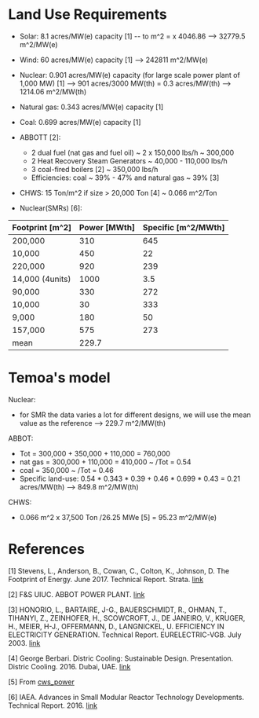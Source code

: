 # Land Use Requirements

* Solar: 8.1 acres/MW(e) capacity [1] -- to m^2 = x 4046.86 --> 32779.5 m^2/MW(e)
* Wind: 60 acres/MW(e) capacity [1] --> 242811 m^2/MW(e)
* Nuclear: 0.901 acres/MW(e) capacity (for large scale power plant of 1,000 MW) [1] --> 901 acres/3000 MW(th) = 0.3 acres/MW(th) --> 1214.06 m^2/MW(th)
* Natural gas: 0.343 acres/MW(e) capacity [1]
* Coal: 0.699 acres/MW(e) capacity [1]
* ABBOTT [2]:
	- 2 dual fuel (nat gas and fuel oil) ~ 2 x 150,000 lbs/h ~ 300,000
	- 2 Heat Recovery Steam Generators ~ 40,000 - 110,000 lbs/h
	- 3 coal-fired boilers [2] ~ 350,000 lbs/h
	- Efficiencies: coal ~ 39% - 47% and natural gas ~ 39% [3]

* CHWS: 15 Ton/m^2 if size > 20,000 Ton [4] ~ 0.066 m^2/Ton

* Nuclear(SMRs) [6]:

| Footprint [m^2] | Power [MWth] | Specific [m^2/MWth] |
|-----------------|--------------|---------------------|
|      200,000    |       310    |       645           |
|       10,000    |       450    |        22           |
|      220,000    |       920    |       239           |
| 14,000 (4units) |      1000    |         3.5         |
|       90,000    |       330    |       272           |
|       10,000    |        30    |       333           |
|        9,000    |       180    | 	      50           |
|      157,000    |       575    |       273           |
|                        mean    |      229.7          |


# Temoa's model

Nuclear:
* for SMR the data varies a lot for different designs, we will use the mean value as the reference --> 229.7 m^2/MW(th)

ABBOT:
* Tot = 300,000 + 350,000 + 110,000 = 760,000
* nat gas = 300,000 + 110,000 = 410,000 ~ /Tot = 0.54
* coal = 350,000 ~ /Tot = 0.46
* Specific land-use: 0.54 * 0.343 * 0.39 + 0.46 * 0.699 * 0.43 = 0.21 acres/MW(th) --> 849.8 m^2/MW(th)

CHWS:
* 0.066 m^2 x 37,500 Ton /26.25 MWe [5] = 95.23 m^2/MW(e)


# References

[1] Stevens, L., Anderson, B., Cowan, C., Colton, K., Johnson, D. The Footprint of Energy. June 2017. Technical Report. Strata. [link](https://www.strata.org/pdf/2017/footprints-full.pdf)

[2] F&S UIUC. ABBOT POWER PLANT. [link](https://fs.illinois.edu/docs/default-source/utilities-energy/abbottbrofinal.pdf?sfvrsn=90b1f9ea_4)
 
[3] HONORIO, L., BARTAIRE, J-G., BAUERSCHMIDT, R., OHMAN, T., TIHANYI, Z., ZEINHOFER, H., SCOWCROFT, J., DE JANEIRO, V., KRUGER, H., MEIER, H-J., OFFERMANN, D., LANGNICKEL, U. EFFICIENCY IN ELECTRICITY GENERATION. Technical Report. EURELECTRIC-VGB. July 2003. [link](http://payesh.saba.org.ir/saba_content/media/image/2016/07/8412_orig.pdf)

[4] George Berbari. Distric Cooling: Sustainable Design. Presentation. Distric Cooling. 2016. Dubai, UAE. [link](https://www.districtenergy.org/HigherLogic/System/DownloadDocumentFile.ashx?DocumentFileKey=eac74754-05c9-a7cc-cede-0261984fa8e7)

[5] From [cws_power](https://github.com/arfc/pride/blob/master/data_processing/cws_power.ipynb)

[6] IAEA. Advances in Small Modular Reactor Technology Developments. Technical Report. 2016. [link](https://aris.iaea.org/Publications/SMR-Book_2016.pdf)
